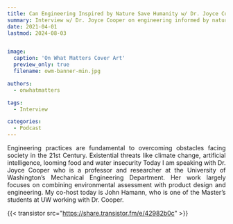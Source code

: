 ```yaml
---
title: Can Engineering Inspired by Nature Save Humanity w/ Dr. Joyce Cooper
summary: Interview w/ Dr. Joyce Cooper on engineering informed by nature
date: 2021-04-01
lastmod: 2024-08-03


image:
  caption: 'On What Matters Cover Art'
  preview_only: true
  filename: owm-banner-min.jpg

authors:
  - onwhatmatters

tags:
  - Interview

categories: 
  - Podcast
---
```


<div style="text-align: justify">
Engineering practices are fundamental to overcoming obstacles facing society in the 21st Century. Existential threats like climate change, artificial intelligence, looming food and water insecurity  Today I am speaking with  Dr. Joyce Cooper who is a professor and researcher at the University of Washington’s Mechanical Engineering Department. Her work largely focuses on combining environmental assessment with product design and engineering. My co-host today is John Hamann, who is one of the Master’s students at UW working with Dr. Cooper. 

{{< transistor src="https://share.transistor.fm/e/42982b0c" >}}
</div>